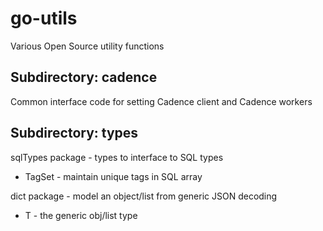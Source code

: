 # go-utils

Various Open Source utility functions

## Subdirectory: cadence

Common interface code for setting Cadence client and Cadence workers

## Subdirectory: types

sqlTypes package - types to interface to SQL types

- TagSet - maintain unique tags in SQL array

dict package - model an object/list from generic JSON decoding

- T - the generic obj/list type
